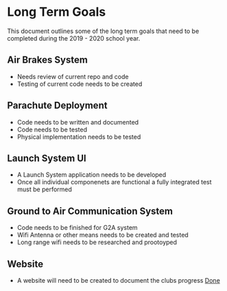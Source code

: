 # Long Term Goals
This document outlines some of the long term goals that need to be completed during the 2019 - 2020 school year.

## Air Brakes System
- Needs review of current repo and code
- Testing of current code needs to be created

## Parachute Deployment
- Code needs to be written and documented
- Code needs to be tested 
- Physical implementation needs to be tested

## Launch System UI
- A Launch System application needs to be developed
- Once all individual componenets are functional a fully integrated test must be performed

## Ground to Air Communication System
- Code needs to be finished for G2A system
- Wifi Antenna or other means needs to be created and tested
- Long range wifi needs to be researched and prootoyped

## Website
- A website will need to be created to document the clubs progress [Done](https://western-rocketry.github.io/website/)



